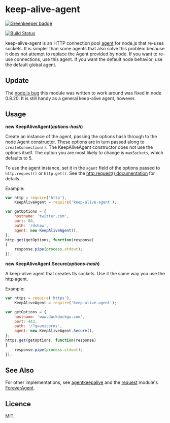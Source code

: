 # keep-alive-agent

[![Greenkeeper badge](https://badges.greenkeeper.io/ceejbot/keep-alive-agent.svg)](https://greenkeeper.io/)

[![Build Status](https://travis-ci.org/ceejbot/keep-alive-agent.png)](https://travis-ci.org/ceejbot/keep-alive-agent)

keep-alive-agent is an HTTP connection pool [agent](http://nodejs.org/api/http.html#http_class_http_agent) for node.js that re-uses sockets. It is simpler than some agents that also solve this problem because it does not attempt to replace the Agent provided by node. If you want to re-use connections, use this agent. If you want the default node behavior, use the default global agent.

## Update

The [node.js bug](https://github.com/joyent/node/issues/4373) this module was written to work around was fixed in node 0.8.20. It is still handy as a general keep-alive agent, however.

## Usage

__new KeepAliveAgent(<i>options-hash</i>)__

Create an instance of the agent, passing the options hash through to the node Agent constructor. These options are in turn passed along to `createConnection()`. The KeepAliveAgent constructor does not use the options itself. The option you are most likely to change is `maxSockets`, which defaults to 5.

To use the agent instance, set it in the `agent` field of the options passed to `http.request()` or `http.get()`. See the [http.request() documentation](http://nodejs.org/api/http.html#http_http_request_options_callback) for details.

Example:

```javascript
var http = require('http'),
    KeepAliveAgent = require('keep-alive-agent');

var getOptions = {
    hostname: 'twitter.com',
    port: 80,
    path: '/dshaw',
    agent: new KeepAliveAgent(),
};
http.get(getOptions, function(response)
{
	response.pipe(process.stdout);
});
```

__new KeepAliveAgent.Secure(<i>options-hash</i>)__

A keep-alive agent that creates tls sockets. Use it the same way you use the http agent.

Example:

```javascript
var https = require('https'),
    KeepAliveAgent = require('keep-alive-agent');

var getOptions = {
    hostname: 'www.duckduckgo.com',
    port: 443,
    path: '/?q=unicorns',
    agent: new KeepAliveAgent.Secure(),
};
https.get(getOptions, function(response)
{
	response.pipe(process.stdout);
});
```

## See Also

For other implementations, see [agentkeepalive](https://github.com/TBEDP/agentkeepalive) and the [request](https://github.com/mikeal/request) module's [ForeverAgent](https://github.com/mikeal/request/blob/master/forever.js).

## Licence

MIT.
